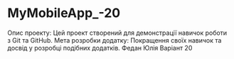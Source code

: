 # MyMobileApp_-20
Опис проекту: Цей проект створений для демонстрації навичок роботи з Git та GitHub.
Мета розробки додатку: Покращення своїх навичок та досвід у розробці подібних додатків.
Федан Юлія
Варіант 20
